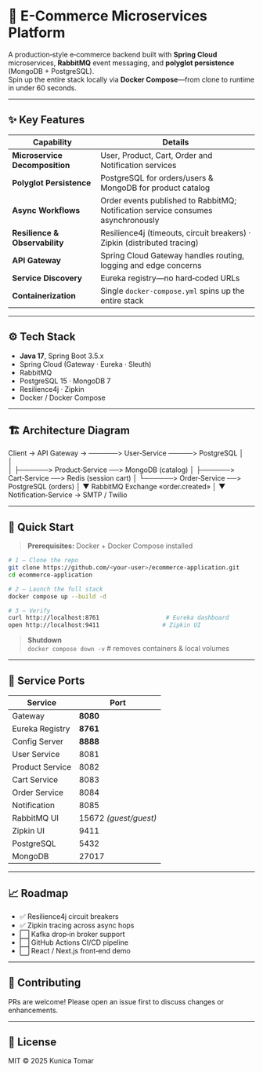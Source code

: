 # 🛒 E-Commerce Microservices Platform

A production‑style e‑commerce backend built with **Spring Cloud** microservices, **RabbitMQ** event messaging, and **polyglot persistence** (MongoDB + PostgreSQL).  
Spin up the entire stack locally via **Docker Compose**—from clone to runtime in under 60 seconds.

---

## ✨ Key Features
| Capability                    | Details                                                                                 |
|-------------------------------|-----------------------------------------------------------------------------------------|
| **Microservice Decomposition**| User, Product, Cart, Order and Notification services                                    |
| **Polyglot Persistence**      | PostgreSQL for orders/users & MongoDB for product catalog                               |
| **Async Workflows**           | Order events published to RabbitMQ; Notification service consumes asynchronously        |
| **Resilience & Observability**| Resilience4j (timeouts, circuit breakers) · Zipkin (distributed tracing)                |
| **API Gateway**               | Spring Cloud Gateway handles routing, logging and edge concerns                         |
| **Service Discovery**         | Eureka registry—no hard‑coded URLs                                                     |
| **Containerization**          | Single `docker-compose.yml` spins up the entire stack                                   |

---

## ⚙️ Tech Stack
- **Java 17**, Spring Boot 3.5.x  
- Spring Cloud (Gateway · Eureka · Sleuth)  
- RabbitMQ  
- PostgreSQL 15 · MongoDB 7  
- Resilience4j · Zipkin  
- Docker / Docker Compose  

---

## 🏗️ Architecture Diagram
Client → API Gateway → ──────>  User‑Service  ─────> PostgreSQL
                        │        
                        │        
                        │
                        ├──────>  Product‑Service ──> MongoDB  (catalog)
                        │
                        ├──────>  Cart‑Service    ──> Redis  (session cart)
                        │
                        └──────>  Order‑Service   ──> PostgreSQL (orders)
                                          │
                                          ▼
                                RabbitMQ  Exchange  «order.created»
                                          │
                                          ▼
                                  Notification‑Service  → SMTP / Twilio

---

## 🚀 Quick Start

> **Prerequisites:** Docker + Docker Compose installed

```bash
# 1 – Clone the repo
git clone https://github.com/<your‑user>/ecommerce‑application.git
cd ecommerce‑application

# 2 – Launch the full stack
docker compose up --build -d

# 3 – Verify
curl http://localhost:8761                   # Eureka dashboard
open http://localhost:9411                  # Zipkin UI
```

> **Shutdown**  
> `docker compose down -v`  # removes containers & local volumes

---

## 🔗 Service Ports

| Service           | Port |
|-------------------|------|
| Gateway           | **8080** |
| Eureka Registry   | **8761** |
| Config Server     | **8888** |
| User Service      | 8081 |
| Product Service   | 8082 |
| Cart Service      | 8083 |
| Order Service     | 8084 |
| Notification      | 8085 |
| RabbitMQ UI       | 15672 *(guest/guest)* |
| Zipkin UI         | 9411 |
| PostgreSQL        | 5432 |
| MongoDB           | 27017 |

---

## 📈 Roadmap
- ✅ Resilience4j circuit breakers  
- ✅ Zipkin tracing across async hops  
- ⬜ Kafka drop‑in broker support  
- ⬜ GitHub Actions CI/CD pipeline  
- ⬜ React / Next.js front‑end demo  

---

## 🤝 Contributing
PRs are welcome! Please open an issue first to discuss changes or enhancements.

---

## 📜 License
MIT © 2025 Kunica Tomar
